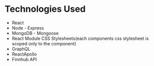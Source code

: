 # Technologies Used

* React
* Node - Express
* MongoDB - Mongoose
* React Module CSS Stylesheets(each components css stylesheet is scoped only to the component)
* GraphQL
* ReactApollo
* Finnhub API
